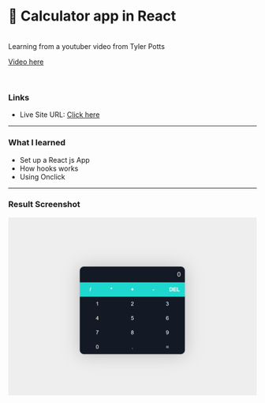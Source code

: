# 🧮 Calculator app in React

<br>
Learning from a youtuber video from Tyler Potts

[Video here](https://www.youtube.com/watch?v=oiX-6Y2oGjI)

<br>

### Links

- Live Site URL: [Click here](https://calculator-react-studies.netlify.app/)

---

### What I learned

- Set up a React js App
- How hooks works
- Using Onclick

---

### Result Screenshot

![](./public/Screenshot.png)<br><br>
